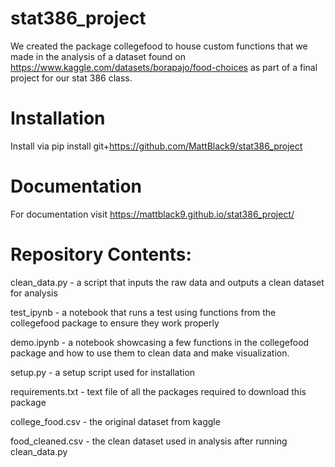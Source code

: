 # stat386_project

We created the package collegefood to house custom functions that we made in the analysis of a dataset found on https://www.kaggle.com/datasets/borapajo/food-choices as part of a final project for our stat 386 class.

# Installation
Install via pip install git+https://github.com/MattBlack9/stat386_project

# Documentation
For documentation visit https://mattblack9.github.io/stat386_project/

# Repository Contents:

clean_data.py - a script that inputs the raw data and outputs a clean dataset for analysis

test_ipynb - a notebook that runs a test using functions from the collegefood package to ensure they work properly

demo.ipynb - a notebook showcasing a few functions in the collegefood package and how to use them to clean data and make visualization.

setup.py - a setup script used for installation

requirements.txt - text file of all the packages required to download this package

college_food.csv - the original dataset from kaggle

food_cleaned.csv - the clean dataset used in analysis after running clean_data.py

